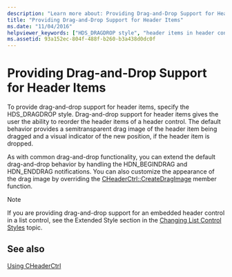 ```yaml
---
description: "Learn more about: Providing Drag-and-Drop Support for Header Items"
title: "Providing Drag-and-Drop Support for Header Items"
ms.date: "11/04/2016"
helpviewer_keywords: ["HDS_DRAGDROP style", "header items in header controls", "CHeaderCtrl class [MFC], drag and drop support", "HDN_ notifications [MFC]"]
ms.assetid: 93a152ec-804f-488f-b260-b3a438d0dc0f
---
```

# Providing Drag-and-Drop Support for Header Items

To provide drag-and-drop support for header items, specify the HDS_DRAGDROP style. Drag-and-drop support for header items gives the user the ability to reorder the header items of a header control. The default behavior provides a semitransparent drag image of the header item being dragged and a visual indicator of the new position, if the header item is dropped.

As with common drag-and-drop functionality, you can extend the default drag-and-drop behavior by handling the HDN_BEGINDRAG and HDN_ENDDRAG notifications. You can also customize the appearance of the drag image by overriding the [CHeaderCtrl::CreateDragImage](../mfc/reference/cheaderctrl-class.md#createdragimage) member function.

> [!NOTE]
> If you are providing drag-and-drop support for an embedded header control in a list control, see the Extended Style section in the [Changing List Control Styles](../mfc/changing-list-control-styles.md) topic.

## See also

[Using CHeaderCtrl](../mfc/using-cheaderctrl.md)
